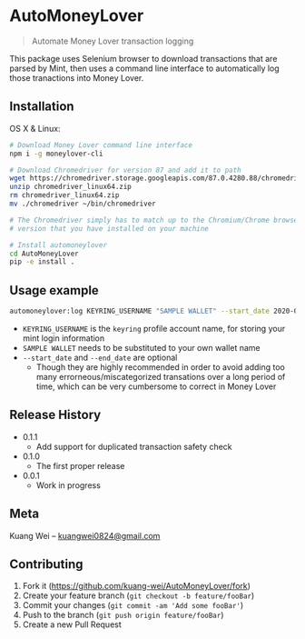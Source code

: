 # AutoMoneyLover
> Automate Money Lover transaction logging

This package uses Selenium browser to download transactions that are parsed by Mint, then uses a command line interface to automatically log those tranactions into Money Lover.

## Installation

OS X & Linux:

```sh
# Download Money Lover command line interface
npm i -g moneylover-cli

# Download Chromedriver for version 87 and add it to path
wget https://chromedriver.storage.googleapis.com/87.0.4280.88/chromedriver_linux64.zip
unzip chromedriver_linux64.zip
rm chromedriver_linux64.zip
mv ./chromedriver ~/bin/chromedriver

# The Chromedriver simply has to match up to the Chromium/Chrome browser
# version that you have installed on your machine

# Install automoneylover
cd AutoMoneyLover
pip -e install .
```

## Usage example

```sh
automoneylover:log KEYRING_USERNAME "SAMPLE WALLET" --start_date 2020-01-01 --end_date 2020-01-15
```
* `KEYRING_USERNAME` is the `keyring` profile account name, for storing your mint login information
* `SAMPLE WALLET` needs to be substituted to your own wallet name
* `--start_date` and `--end_date` are optional
    * Though they are highly recommended in order to avoid adding too many errorneous/miscategorized transations over a long period of time, which can be very cumbersome to correct in Money Lover

## Release History
* 0.1.1
    * Add support for duplicated transaction safety check
* 0.1.0
    * The first proper release
* 0.0.1
    * Work in progress

## Meta

Kuang Wei – kuangwei0824@gmail.com

## Contributing

1. Fork it (<https://github.com/kuang-wei/AutoMoneyLover/fork>)
2. Create your feature branch (`git checkout -b feature/fooBar`)
3. Commit your changes (`git commit -am 'Add some fooBar'`)
4. Push to the branch (`git push origin feature/fooBar`)
5. Create a new Pull Request

<!-- Markdown link & img dfn's -->
[npm-image]: https://img.shields.io/npm/v/datadog-metrics.svg?style=flat-square
[npm-url]: https://npmjs.org/package/datadog-metrics
[npm-downloads]: https://img.shields.io/npm/dm/datadog-metrics.svg?style=flat-square
[travis-image]: https://img.shields.io/travis/dbader/node-datadog-metrics/master.svg?style=flat-square
[travis-url]: https://travis-ci.org/dbader/node-datadog-metrics
[wiki]: https://github.com/yourname/yourproject/wiki
